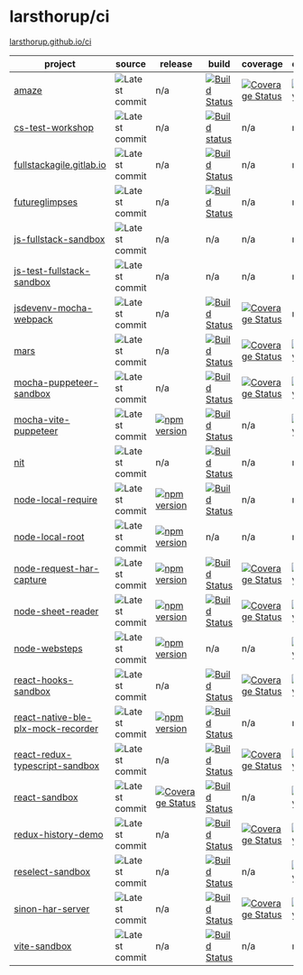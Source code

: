 # larsthorup/ci

[larsthorup.github.io/ci](https://larsthorup.github.io/ci/)

project | source | release | build | coverage | dependencies | devDependencies | platform | test | module 
------- | ----- | ----- | ----- | -------- | ------------ | --------------- | -------- | ---- | ------ 
[amaze](https://github.com/larsthorup/amaze) | ![Latest commit](https://img.shields.io/github/last-commit/larsthorup/amaze?label=) | n/a | [![Build Status](https://github.com/larsthorup/amaze/actions/workflows/ci.yml/badge.svg)](https://github.com/larsthorup/amaze/actions/workflows/ci.yml) | [![Coverage Status](https://img.shields.io/coveralls/github/larsthorup/amaze?label=)](https://coveralls.io/r/larsthorup/amaze?branch=master) | [![Dependency Status](https://img.shields.io/david/larsthorup/amaze?label=)](https://david-dm.org/larsthorup/amaze#info=dependencies) | [![devDependency Status](https://img.shields.io/david/dev/larsthorup/amaze?label=)](https://david-dm.org/larsthorup/amaze#info=devDependencies) | JavaScript | Mocha | RequireJS 
[cs-test-workshop](https://github.com/larsthorup/cs-test-workshop) | ![Latest commit](https://img.shields.io/github/last-commit/larsthorup/cs-test-workshop?label=)  | n/a | [![Build status](https://img.shields.io/appveyor/build/LarsThorup/cs-test-workshop?label=)](https://ci.appveyor.com/project/LarsThorup/cs-test-workshop) | n/a | n/a | n/a | .NET | MSTest | n/a
[fullstackagile.gitlab.io](https://gitlab.com/fullstackagile/fullstackagile.gitlab.io/) | ![Latest commit](https://img.shields.io/badge/dynamic/json?logo=gitlab&color=green&label=&query=committed_date&url=https%3A%2F%2Fgitlab.com%2Fapi%2Fv4%2Fprojects%2Ffullstackagile%252Ffullstackagile.gitlab.io%2Frepository%2Fcommits%2Fmaster) | n/a | [![Build Status](https://img.shields.io/gitlab/pipeline/fullstackagile/fullstackagile.gitlab.io?label=)](https://gitlab.com/fullstackagile/fullstackagile.gitlab.io/pipelines) | n/a | n/a | n/a | NodeJS | n/a | CommonJS
[futureglimpses](https://gitlab.com/sjuthorup/futureglimpses/) | ![Latest commit](https://img.shields.io/badge/dynamic/json?logo=gitlab&color=green&label=&query=committed_date&url=https%3A%2F%2Fgitlab.com%2Fapi%2Fv4%2Fprojects%2Fsjuthorup%252Ffutureglimpses%2Frepository%2Fcommits%2Fmaster) | n/a | [![Build Status](https://img.shields.io/gitlab/pipeline/sjuthorup/futureglimpses?label=)](https://gitlab.com/sjuthorup/futureglimpses/pipelines) | n/a | n/a | n/a | NodeJS | n/a | CommonJS
[js-fullstack-sandbox](https://github.com/larsthorup/js-fullstack-sandbox)  | ![Latest commit](https://img.shields.io/github/last-commit/larsthorup/js-fullstack-sandbox?label=) | n/a | n/a | n/a | n/a | n/a | JavaScript | n/a | CommonJS 
[js-test-fullstack-sandbox](https://github.com/larsthorup/js-test-fullstack-sandbox)  | ![Latest commit](https://img.shields.io/github/last-commit/larsthorup/js-test-fullstack-sandbox?label=) | n/a | n/a | n/a | n/a | n/a | JavaScript | Mocha & Jest | CommonJS & Webpack 
[jsdevenv-mocha-webpack](https://github.com/larsthorup/jsdevenv-mocha-webpack) | ![Latest commit](https://img.shields.io/github/last-commit/larsthorup/jsdevenv-mocha-webpack?label=)  | n/a | [![Build Status](https://img.shields.io/travis/larsthorup/jsdevenv-mocha-webpack?label=)](https://travis-ci.org/larsthorup/jsdevenv-mocha-webpack) | [![Coverage Status](https://img.shields.io/coveralls/github/larsthorup/jsdevenv-mocha-webpack?label=)](https://coveralls.io/r/larsthorup/jsdevenv-mocha-webpack?branch=master) | n/a | [![devDependency Status](https://img.shields.io/david/dev/larsthorup/jsdevenv-mocha-webpack?label=)](https://david-dm.org/larsthorup/jsdevenv-mocha-webpack#info=devDependencies)  | browser | Mocha | Webpack 
[mars](https://github.com/larsthorup/mars) | ![Latest commit](https://img.shields.io/github/last-commit/larsthorup/mars?label=) | n/a | [![Build Status](https://img.shields.io/travis/larsthorup/mars?label=)](https://travis-ci.org/larsthorup/mars) | [![Coverage Status](https://img.shields.io/coveralls/github/larsthorup/mars?label=)](https://coveralls.io/r/larsthorup/mars?branch=master) | [![Dependency Status](https://img.shields.io/david/larsthorup/mars?label=)](https://david-dm.org/larsthorup/mars#info=dependencies) | [![devDependency Status](https://img.shields.io/david/dev/larsthorup/mars?label=)](https://david-dm.org/larsthorup/mars#info=devDependencies) | NodeJS | Mocha | n/a 
[mocha-puppeteer-sandbox](https://github.com/larsthorup/mocha-puppeteer-sandbox)  | ![Latest commit](https://img.shields.io/github/last-commit/larsthorup/mocha-puppeteer-sandbox?label=) | n/a | [![Build Status](https://img.shields.io/travis/larsthorup/mocha-puppeteer-sandbox?label=)](https://travis-ci.org/larsthorup/mocha-puppeteer-sandbox) | [![Coverage Status](https://img.shields.io/coveralls/github/larsthorup/mocha-puppeteer-sandbox?label=)](https://coveralls.io/r/larsthorup/mocha-puppeteer-sandbox?branch=master) | [![Dependency Status](https://img.shields.io/david/larsthorup/mocha-puppeteer-sandbox?label=)](https://david-dm.org/larsthorup/mocha-puppeteer-sandbox#info=dependencies) | [![devDependency Status](https://img.shields.io/david/dev/larsthorup/mocha-puppeteer-sandbox?label=)](https://david-dm.org/larsthorup/mocha-puppeteer-sandbox#info=devDependencies) | JavaScript | Mocha | ES6 module 
[mocha-vite-puppeteer](https://github.com/larsthorup/mocha-vite-puppeteer)  | ![Latest commit](https://img.shields.io/github/last-commit/larsthorup/mocha-vite-puppeteer?label=) | [![npm version](https://img.shields.io/npm/v/mocha-vite-puppeteer)](https://www.npmjs.com/package/mocha-vite-puppeteer) | [![Build Status](https://github.com/larsthorup/mocha-vite-puppeteer/actions/workflows/ci.yml/badge.svg)](https://github.com/larsthorup/mocha-vite-puppeteer/actions/workflows/ci.yml) | n/a | [![Dependency Status](https://img.shields.io/david/larsthorup/mocha-vite-puppeteer?label=)](https://david-dm.org/larsthorup/mocha-vite-puppeteer#info=dependencies) | [![devDependency Status](https://img.shields.io/david/dev/larsthorup/mocha-vite-puppeteer?label=)](https://david-dm.org/larsthorup/mocha-vite-puppeteer#info=devDependencies) | JavaScript | Mocha | ES6 module 
[nit](https://github.com/larsthorup/nit)  | ![Latest commit](https://img.shields.io/github/last-commit/larsthorup/nit?label=) | n/a | [![Build Status](https://img.shields.io/travis/larsthorup/nit?label=)](https://travis-ci.org/larsthorup/nit) | n/a | n/a | n/a | JavaScript | assert | CommonJS 
[node-local-require](https://github.com/larsthorup/node-local-require) | ![Latest commit](https://img.shields.io/github/last-commit/larsthorup/node-local-require?label=) | [![npm version](https://img.shields.io/npm/v/@larsthorup/local)](https://www.npmjs.com/package/@larsthorup/local) | [![Build Status](https://img.shields.io/travis/larsthorup/node-local-require?label=)](https://travis-ci.org/larsthorup/node-local-require) | n/a | n/a | n/a | NodeJS | Mocha | CommonJS
[node-local-root](https://github.com/larsthorup/node-local-root) | ![Latest commit](https://img.shields.io/github/last-commit/larsthorup/node-local-root?label=) | [![npm version](https://img.shields.io/npm/v/@larsthorup/root)](https://www.npmjs.com/package/@larsthorup/root) | n/a | n/a | n/a | n/a | NodeJS | n/a | CommonJS
[node-request-har-capture](https://github.com/larsthorup/node-request-har-capture)  | ![Latest commit](https://img.shields.io/github/last-commit/larsthorup/node-request-har-capture?label=) | [![npm version](https://img.shields.io/npm/v/request-har-capture)](https://www.npmjs.com/package/request-har-capture) | [![Build Status](https://img.shields.io/travis/larsthorup/node-request-har-capture?label=)](https://travis-ci.org/larsthorup/node-request-har-capture) | [![Coverage Status](https://img.shields.io/coveralls/github/larsthorup/node-request-har-capture?label=)](https://coveralls.io/github/larsthorup/node-request-har-capture?branch=master) | [![Dependency Status](https://img.shields.io/david/larsthorup/request-har-capture?label=)](https://david-dm.org/larsthorup/node-request-har-capture#info=dependencies) | [![devDependency Status](https://img.shields.io/david/dev/larsthorup/node-request-har-capture?label=)](https://david-dm.org/larsthorup/node-request-har-capture#info=devDependencies) | NodeJS | Mocha | CommonJS
[node-sheet-reader](https://github.com/larsthorup/node-sheet-reader) | ![Latest commit](https://img.shields.io/github/last-commit/larsthorup/node-sheet-reader?label=) | [![npm version](https://img.shields.io/npm/v/sheet-reader)](https://www.npmjs.com/package/sheet-reader) | [![Build Status](https://img.shields.io/travis/larsthorup/node-sheet-reader?label=)](https://travis-ci.org/larsthorup/node-sheet-reader) | [![Coverage Status](https://img.shields.io/coveralls/github/larsthorup/node-sheet-reader?label=)](https://coveralls.io/github/larsthorup/node-sheet-reader?branch=master) | [![Dependency Status](https://img.shields.io/david/larsthorup/node-sheet-reader?label=)](https://david-dm.org/larsthorup/node-sheet-reader#info=dependencies) | [![devDependency Status](https://img.shields.io/david/dev/larsthorup/node-sheet-reader?label=)](https://david-dm.org/larsthorup/node-sheet-reader#info=devDependencies) | NodeJS | Mocha | CommonJS
[node-websteps](https://github.com/larsthorup/node-websteps) | ![Latest commit](https://img.shields.io/github/last-commit/larsthorup/node-websteps?label=) | [![npm version](https://img.shields.io/npm/v/websteps)](https://www.npmjs.com/package/websteps) | n/a | n/a | [![Dependency Status](https://img.shields.io/david/larsthorup/node-websteps?label=)](https://david-dm.org/larsthorup/node-websteps#info=dependencies) | [![devDependency Status](https://img.shields.io/david/dev/larsthorup/node-websteps?label=)](https://david-dm.org/larsthorup/node-websteps#info=devDependencies) | NodeJS | Mocha | CommonJS
[react-hooks-sandbox](https://github.com/larsthorup/react-hooks-sandbox)  | ![Latest commit](https://img.shields.io/github/last-commit/larsthorup/react-hooks-sandbox?label=) | n/a | [![Build Status](https://img.shields.io/travis/larsthorup/react-hooks-sandbox?label=)](https://travis-ci.org/larsthorup/react-hooks-sandbox) | [![Coverage Status](https://img.shields.io/coveralls/github/larsthorup/react-hooks-sandbox?label=)](https://coveralls.io/r/larsthorup/react-hooks-sandbox?branch=master) | [![Dependency Status](https://img.shields.io/david/larsthorup/react-hooks-sandbox?label=)](https://david-dm.org/larsthorup/react-hooks-sandbox#info=dependencies) | [![devDependency Status](https://img.shields.io/david/dev/larsthorup/react-hooks-sandbox?label=)](https://david-dm.org/larsthorup/react-hooks-sandbox#info=devDependencies) | JavaScript | Jest | Webpack 
[react-native-ble-plx-mock-recorder](https://github.com/larsthorup/react-native-ble-plx-mock-recorder)  | ![Latest commit](https://img.shields.io/github/last-commit/larsthorup/react-native-ble-plx-mock-recorder?label=) | [![npm version](https://img.shields.io/npm/v/react-native-ble-plx-mock-recorder)](https://www.npmjs.com/package/react-native-ble-plx-mock-recorder) | [![Build Status](https://github.com/larsthorup/react-native-ble-plx-mock-recorder/actions/workflows/ci.yml/badge.svg)](https://github.com/larsthorup/react-native-ble-plx-mock-recorder/actions/workflows/ci.yml) | n/a | n/a | n/a | JavaScript | Jest | React Native
[react-redux-typescript-sandbox](https://github.com/larsthorup/react-redux-typescript-sandbox)  | ![Latest commit](https://img.shields.io/github/last-commit/larsthorup/react-redux-typescript-sandbox?label=) | n/a | [![Build Status](https://img.shields.io/travis/larsthorup/react-redux-typescript-sandbox?label=)](https://travis-ci.org/larsthorup/react-redux-typescript-sandbox) | [![Coverage Status](https://img.shields.io/coveralls/github/larsthorup/react-redux-typescript-sandbox?label=)](https://coveralls.io/r/larsthorup/react-redux-typescript-sandbox?branch=master) | [![Dependency Status](https://img.shields.io/david/larsthorup/react-redux-typescript-sandbox?label=)](https://david-dm.org/larsthorup/react-redux-typescript-sandbox#info=dependencies) | [![devDependency Status](https://img.shields.io/david/dev/larsthorup/react-redux-typescript-sandbox?label=)](https://david-dm.org/larsthorup/react-redux-typescript-sandbox#info=devDependencies) | TypeScript | Jest | Webpack 
[react-sandbox](https://github.com/larsthorup/react-sandbox)  | ![Latest commit](https://img.shields.io/github/last-commit/larsthorup/react-sandbox?label=) | [![Coverage Status](https://img.shields.io/coveralls/github/larsthorup/react-sandbox?label=)](https://coveralls.io/r/larsthorup/react-sandbox?branch=master) | [![Build Status](https://img.shields.io/travis/larsthorup/react-sandbox?label=)](https://travis-ci.org/larsthorup/react-sandbox) | n/a | [![Dependency Status](https://img.shields.io/david/larsthorup/react-sandbox?label=)](https://david-dm.org/larsthorup/react-sandbox#info=dependencies) | [![devDependency Status](https://img.shields.io/david/dev/larsthorup/react-sandbox?label=)](https://david-dm.org/larsthorup/react-sandbox#info=devDependencies) | JavaScript | Assert | Rollup 
[redux-history-demo](https://github.com/larsthorup/redux-history-demo)  | ![Latest commit](https://img.shields.io/github/last-commit/larsthorup/redux-history-demo?label=) | n/a | [![Build Status](https://img.shields.io/travis/larsthorup/redux-history-demo?label=)](https://travis-ci.org/larsthorup/redux-history-demo) | [![Coverage Status](https://img.shields.io/coveralls/github/larsthorup/redux-history-demo?label=)](https://coveralls.io/r/larsthorup/redux-history-demo?branch=master) | [![Dependency Status](https://img.shields.io/david/larsthorup/redux-history-demo?label=)](https://david-dm.org/larsthorup/redux-history-demo#info=dependencies) | [![devDependency Status](https://img.shields.io/david/dev/larsthorup/redux-history-demo?label=)](https://david-dm.org/larsthorup/redux-history-demo#info=devDependencies) | JavaScript | Jest | Webpack 
[reselect-sandbox](https://github.com/larsthorup/reselect-sandbox)  | ![Latest commit](https://img.shields.io/github/last-commit/larsthorup/reselect-sandbox?label=) | n/a | [![Build Status](https://img.shields.io/travis/larsthorup/reselect-sandbox?label=)](https://travis-ci.org/larsthorup/reselect-sandbox) | n/a | [![Dependency Status](https://img.shields.io/david/larsthorup/reselect-sandbox?label=)](https://david-dm.org/larsthorup/reselect-sandbox#info=dependencies) | [![devDependency Status](https://img.shields.io/david/dev/larsthorup/reselect-sandbox?label=)](https://david-dm.org/larsthorup/reselect-sandbox#info=devDependencies) | JavaScript | Assert | n/a 
[sinon-har-server](https://github.com/larsthorup/sinon-har-server)  | ![Latest commit](https://img.shields.io/github/last-commit/larsthorup/sinon-har-server?label=) | n/a | [![Build Status](https://img.shields.io/travis/larsthorup/sinon-har-server?label=)](https://travis-ci.org/larsthorup/sinon-har-server) | [![Coverage Status](https://img.shields.io/coveralls/github/larsthorup/sinon-har-server?label=)](https://coveralls.io/github/larsthorup/sinon-har-server?branch=master) | [![Dependency Status](https://img.shields.io/david/larsthorup/sinon-har-server?label=)](https://david-dm.org/larsthorup/sinon-har-server#info=dependencies) | [![devDependency Status](https://img.shields.io/david/dev/larsthorup/sinon-har-server?label=)](https://david-dm.org/larsthorup/sinon-har-server#info=devDependencies) | Browser | Mocha | UMD
[vite-sandbox](https://github.com/larsthorup/vite-sandbox)  | ![Latest commit](https://img.shields.io/github/last-commit/larsthorup/vite-sandbox?label=) | n/a | [![Build Status](https://api.travis-ci.com/larsthorup/vite-sandbox.svg)](https://travis-ci.com/github/larsthorup/vite-sandbox) | n/a | n/a | n/a | JavaScript | Mocha | ES6
